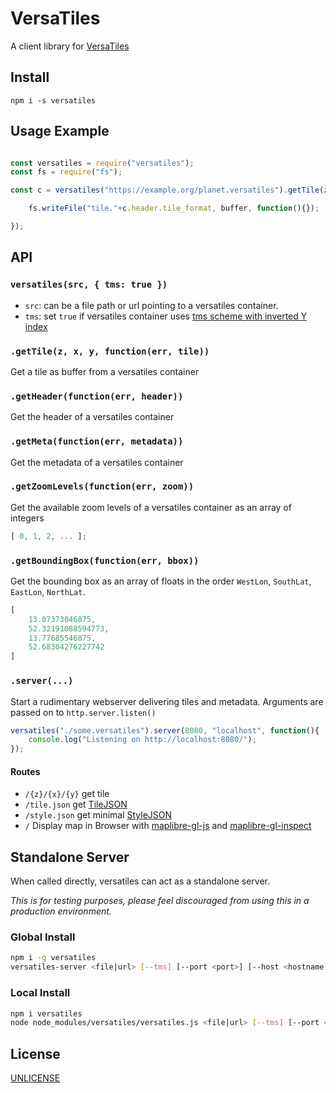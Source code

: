 # VersaTiles

A client library for [VersaTiles](https://github.com/versatiles-org/versatiles-spec)

## Install

`npm i -s versatiles`

## Usage Example

``` js

const versatiles = require("versatiles");
const fs = require("fs");

const c = versatiles("https://example.org/planet.versatiles").getTile(z,x,y, function(err, buffer){

	fs.writeFile("tile."+c.header.tile_format, buffer, function(){});

});

```

## API

### `versatiles(src, { tms: true })`

* `src`: can be a file path or url pointing to a versatiles container.
* `tms`: set `true` if versatiles container uses [tms scheme with inverted Y index](https://gist.github.com/tmcw/4954720)

### `.getTile(z, x, y, function(err, tile))`

Get a tile as buffer from a versatiles container

### `.getHeader(function(err, header))`

Get the header of a versatiles container

### `.getMeta(function(err, metadata))`

Get the metadata of a versatiles container

### `.getZoomLevels(function(err, zoom))`

Get the available zoom levels of a versatiles container as an array of integers

``` js
[ 0, 1, 2, ... ];
```

### `.getBoundingBox(function(err, bbox))`

Get the bounding box as an array of floats in the order `WestLon`, `SouthLat`, `EastLon`, `NorthLat`.

``` js
[
	13.07373046875,
	52.32191088594773,
	13.77685546875,
	52.68304276227742
]
```

### `.server(...)`

Start a rudimentary webserver delivering tiles and metadata. Arguments are passed on to `http.server.listen()`

``` js
versatiles("./some.versatiles").server(8080, "localhost", function(){
	console.log("Listening on http://localhost:8080/");
});
```

#### Routes

* `/{z}/{x}/{y}` get tile
* `/tile.json` get [TileJSON](https://github.com/mapbox/tilejson-spec)
* `/style.json` get minimal [StyleJSON](https://docs.mapbox.com/mapbox-gl-js/style-spec/)
* `/` Display map in Browser with [maplibre-gl-js](https://github.com/maplibre/maplibre-gl-js) and [maplibre-gl-inspect](https://github.com/acalcutt/maplibre-gl-inspect)

## Standalone Server

When called directly, versatiles can act as a standalone server.

*This is for testing purposes, please feel discouraged from using this in a production environment.*

### Global Install

``` sh
npm i -g versatiles
versatiles-server <file|url> [--tms] [--port <port>] [--host <hostname|ip>]
```

### Local Install

``` sh
npm i versatiles
node node_modules/versatiles/versatiles.js <file|url> [--tms] [--port <port>] [--host <hostname|ip>]
```

## License

[UNLICENSE](https://unlicense.org/)
